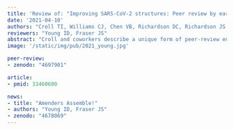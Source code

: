 ```yaml
---
title: 'Review of: "Improving SARS-CoV-2 structures: Peer review by early coordinate release.'
date: '2021-04-10'
authors: "Croll TI, Williams CJ, Chen VB, Richardson DC, Richardson JS."
reviewers: "Young ID, Fraser JS"
abstract: "Croll and coworkers describe a unique form of peer-review enabled by the early release of biomolecular structure coordinates and density maps and detail its critical role in the search for SARS-CoV-2 vaccines and treatments."
image: '/static/img/pub/2021_young.jpg'

peer-review:
- zenodo: "4697901"

article:
- pmid: 33460600

news:
- title: "Amenders Assemble!"
- authors: "Young ID, Fraser JS"
- zenodo: "4678069"
---
```

